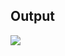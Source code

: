 ## Output
<img src="https://github.com/AdityaKanikdaley/Prograd-WebDev/blob/gh-pages/Assignments/Arrays%26Functions/Output/output.png">
